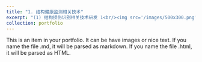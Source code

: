 ```yaml
---
title: "1. 结构健康监测相关技术"
excerpt: "(1) 结构损伤识别相关技术研发 1<br/><img src='/images/500x300.png'>"
collection: portfolio
---
```


This is an item in your portfolio. It can be have images or nice text. If you name the file .md, it will be parsed as markdown. If you name the file .html, it will be parsed as HTML. 
